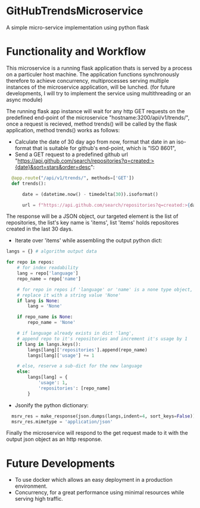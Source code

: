 # GitHubTrendsMicroservice
A simple micro-service implementation using python flask


# Functionality and Workflow

This microservice is a running flask application thats is served by a process on a particuler host machine. The application functions synchronously therefore to achieve concurrency, multiprocesses serving multiple instances of the microservice application, will be lunched. (for future developments, I will try to implement the service using multithreading or an async module)

The running flask app instance will wait for any http GET requests on the predefined end-point of the microservice "hostname:3200/api/v1/trends/", once a request is recieved, method trends() will be called by the flask application, method trends() works as follows:
  
  - Calculate the date of 30 day ago from now, format that date in an iso-format that is suitable for github's end-point, which is "ISO 8601",
  - Send a GET request to a predefined github url "https://api.github.com/search/repositories?q=created:>{date}&sort=stars&order=desc":
  ```python
    @app.route("/api/v1/trends/", methods=['GET'])
    def trends():

        date = (datetime.now() - timedelta(30)).isoformat()

        url = f"https://api.github.com/search/repositories?q=created:>{date}&sort=stars&order=desc"
  ```
The response will be a JSON object, our targeted element is the list of repositories, the list's key name is 'items', list 'items' holds repositores created in the last 30 days.
  - Iterate over 'items' while assembling the output python dict:
  ```python
  langs = {} # algorithm output data

  for repo in repos:
      # for index readability
      lang = repo['language']
      repo_name = repo['name']

      # for repo in repos if 'language' or 'name' is a none type object,
      # replace it with a string value 'None'
      if lang is None:
          lang = 'None'

      if repo_name is None:
          repo_name = 'None'

      # if language already exists in dict 'lang',
      # append repo to it's repositories and increment it's usage by 1
      if lang in langs.keys():
          langs[lang]['repositories'].append(repo_name)
          langs[lang]['usage'] += 1

      # else, reserve a sub-dict for the new language
      else:
          langs[lang] = {
              'usage': 1,
              'repositories': [repo_name]
          }
  ```
  - Jsonify the python dictionary:
  ```python
    msrv_res = make_response(json.dumps(langs,indent=4, sort_keys=False))
    msrv_res.mimetype = 'application/json'
  ```

Finally the microservice will respond to the get request made to it with the output json object as an http response.

# Future Developments

- To use docker which allows an easy deployment in a production environment.
- Concurrency, for a great performance using minimal resources while serving high traffic. 
